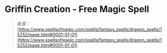 <!--yml

类别：未分类

日期：2024年06月12日 18:54:36

-->

# Griffin Creation - Free Magic Spell

> 来源：[https://www.spellsofmagic.com/spells/fantasy_spells/dragon_spells/15252/page.html#0001-01-01](https://www.spellsofmagic.com/spells/fantasy_spells/dragon_spells/15252/page.html#0001-01-01)

